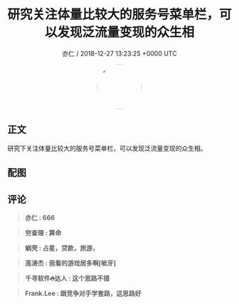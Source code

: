 <h1 align="center">研究关注体量比较大的服务号菜单栏，可以发现泛流量变现的众生相</h1>
<p align="center">
    <a>亦仁 / 2018-12-27 13:23:25 &#43;0000 UTC</a>
</p>

<div align="center">
    <img src="https://images.zsxq.com/Fn3NQqCN8nuGF86yZPXSbEsl0mb3?e=1590940799&amp;token=kIxbL07-8jAj8w1n4s9zv64FuZZNEATmlU_Vm6zD:pfbNc8W3hS0oYG_hyXXh_rHMHuc=" width="100" height="100" style="border:1px solid;border-radius:50%; color:#ffffff"/>
</div>

## 正文

<div>
 

研究下关注体量比较大的服务号菜单栏，可以发现泛流量变现的众生相。
</div>

## 配图
<div class="image" align="center">

</div>

## 评论

<div align="left">
<div>

<blockquote >
<span> <strong>亦仁 : 666 </strong></span>
</blockquote>

<blockquote >
<span> <strong>穷查理 : 算命 </strong></span>
</blockquote>

<blockquote >
<span> <strong>蜗壳 : 占星，贷款，旅游， </strong></span>
</blockquote>

<blockquote >
<span> <strong>高涛杰 : 我看的游戏居多啊[呲牙] </strong></span>
</blockquote>

<blockquote >
<span> <strong>千寻软件🔥达人 : 这个思路不错 </strong></span>
</blockquote>

<blockquote >
<span> <strong>Frank.Lee : 跟竞争对手学套路，这思路好 </strong></span>
</blockquote>

</div>
</div>